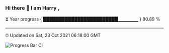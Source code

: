 ### Hi there 👋 I am Harry , 

⏳ Year progress { ████████████████████████▁▁▁▁▁▁ } 80.89 %

---

⏰ Updated on Sat, 23 Oct 2021 06:18:00 GMT

![Progress Bar CI](https://github.com/duykhang68/duykhang68/workflows/Progress%20Bar%20CI/badge.svg)
